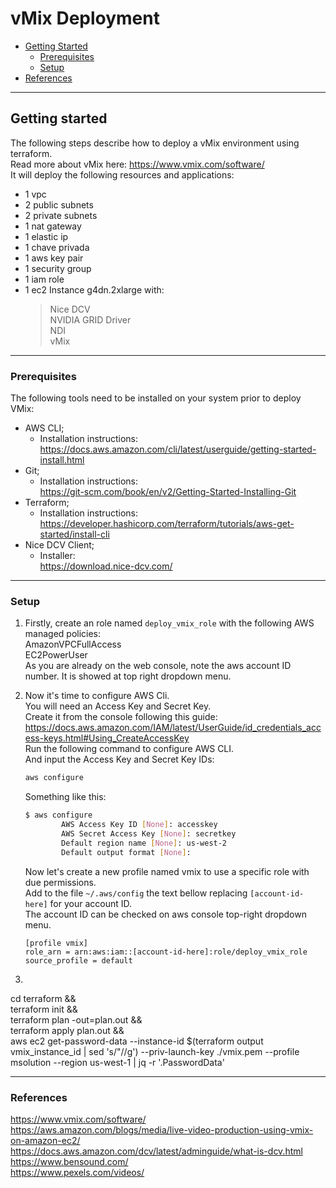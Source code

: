 # vMix Deployment

- [Getting Started](#getting-started)
    - [Prerequisites](#prerequisites)
    - [Setup](#setup)
- [References](#references)
---
## Getting started

The following steps describe how to deploy a vMix environment using terraform.  
Read more about vMix here: https://www.vmix.com/software/  
It will deploy the following resources and applications:  

- 1 vpc  
- 2 public subnets  
- 2 private subnets  
- 1 nat gateway  
- 1 elastic ip  
- 1 chave privada  
- 1 aws key pair  
- 1 security group  
- 1 iam role  
- 1 ec2 Instance g4dn.2xlarge with:  
  > Nice DCV  
  > NVIDIA GRID Driver  
  > NDI  
  > vMix

---
### Prerequisites

The following tools need to be installed on your system prior to deploy VMix:
- AWS CLI;
    - Installation instructions:  
    https://docs.aws.amazon.com/cli/latest/userguide/getting-started-install.html  
- Git;  
    - Installation instructions:  
    https://git-scm.com/book/en/v2/Getting-Started-Installing-Git  
- Terraform;
    - Installation instructions: 
    https://developer.hashicorp.com/terraform/tutorials/aws-get-started/install-cli
- Nice DCV Client;
    - Installer:  
    https://download.nice-dcv.com/  

---
### Setup
1. Firstly, create an role named ``deploy_vmix_role`` with the following AWS managed policies:  
    AmazonVPCFullAccess  
    EC2PowerUser  
   As you are already on the web console, note the aws account ID number. It is showed at top right dropdown menu.  


2. Now it's time to configure AWS Cli.  
You will need an Access Key and Secret Key.  
Create it from the console following this guide:  
https://docs.aws.amazon.com/IAM/latest/UserGuide/id_credentials_access-keys.html#Using_CreateAccessKey    
Run the following command to configure AWS CLI.  
And input the Access Key and Secret Key IDs:  
    ```bash
    aws configure
    ```
    Something like this:  
    ```bash
    $ aws configure
            AWS Access Key ID [None]: accesskey
            AWS Secret Access Key [None]: secretkey
            Default region name [None]: us-west-2
            Default output format [None]:
    ```
    Now let's create a new profile named vmix to use a specific role with due permissions.  
    Add to the file ``~/.aws/config`` the text bellow replacing ``[account-id-here]`` for your account ID.  
    The account ID can be checked on aws console top-right dropdown menu.  
    ```
    [profile vmix]
    role_arn = arn:aws:iam::[account-id-here]:role/deploy_vmix_role
    source_profile = default
    ```  
2. 
cd terraform && \
	terraform init && \
	terraform plan -out=plan.out && \
	terraform apply plan.out && \
	aws ec2 get-password-data --instance-id $(terraform output vmix_instance_id | sed 's/"//g') --priv-launch-key ./vmix.pem --profile msolution --region us-west-1 | jq -r '.PasswordData'



---
### References ###
https://www.vmix.com/software/  
https://aws.amazon.com/blogs/media/live-video-production-using-vmix-on-amazon-ec2/  
https://docs.aws.amazon.com/dcv/latest/adminguide/what-is-dcv.html  
https://www.bensound.com/  
https://www.pexels.com/videos/ 




